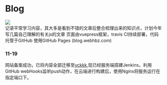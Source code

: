 # Blog

![](https://www.travis-ci.org/vckkk/blog.svg?branch=master)
<br/>
记录平常学习内容，其大多是看到不错的文章后整合梳理出来的知识点，计划今年写几篇自己理解的有关js的文章
页面由vuepress框架，travis CI持续部署，代码托管于GitHub 使用GitHub Pages (blog.webhbz.com)

### 11-19
网站备案成功，已将内容全部迁移至[vckkk](http://www.webhbz.com),现已经服务端搭建Jenkins，利用GitHub webHooks监听push动作，在云端进行构建后，使用Nginx将服务运行在指定端口下。
